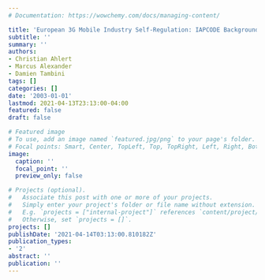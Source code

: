 ```yaml
---
# Documentation: https://wowchemy.com/docs/managing-content/

title: 'European 3G Mobile Industry Self-Regulation: IAPCODE Background Paper'
subtitle: ''
summary: ''
authors:
- Christian Ahlert
- Marcus Alexander
- Damien Tambini
tags: []
categories: []
date: '2003-01-01'
lastmod: 2021-04-13T23:13:00-04:00
featured: false
draft: false

# Featured image
# To use, add an image named `featured.jpg/png` to your page's folder.
# Focal points: Smart, Center, TopLeft, Top, TopRight, Left, Right, BottomLeft, Bottom, BottomRight.
image:
  caption: ''
  focal_point: ''
  preview_only: false

# Projects (optional).
#   Associate this post with one or more of your projects.
#   Simply enter your project's folder or file name without extension.
#   E.g. `projects = ["internal-project"]` references `content/project/deep-learning/index.md`.
#   Otherwise, set `projects = []`.
projects: []
publishDate: '2021-04-14T03:13:00.810182Z'
publication_types:
- '2'
abstract: ''
publication: ''
---
```

